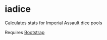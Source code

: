 # iadice
Calculates stats for Imperial Assault dice pools

Requires [Bootstrap](http://getbootstrap.com)
